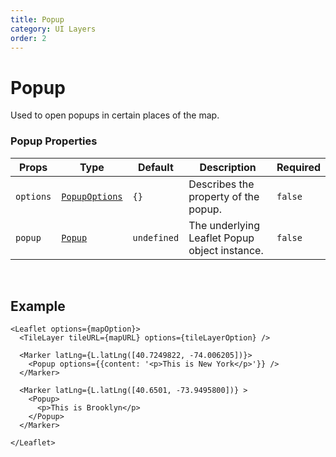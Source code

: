 ```yaml
---
title: Popup
category: UI Layers
order: 2
---
```


<script>
  import PopupUsage from '/src/common/sample/popup/PopupUsage.svelte';
</script>

# Popup

Used to open popups in certain places of the map.

### Popup Properties

<div class='doc-table-container'>

| Props | Type | Default | Description | Required |
| --- | --- | --- | --- | --| 
| `options` | [`PopupOptions`](https://leafletjs.com/reference.html#popup) | `{}` | Describes the property of the popup. | `false` |
| `popup` | [`Popup`](https://leafletjs.com/reference.html#popup) | `undefined` | The underlying Leaflet Popup object instance. | `false` |
</div>

<br>

## Example

<div class='example'>
  <PopupUsage />

  ```svelte
  <Leaflet options={mapOption}>
    <TileLayer tileURL={mapURL} options={tileLayerOption} />

    <Marker latLng={L.latLng([40.7249822, -74.006205])}>
      <Popup options={{content: '<p>This is New York</p>'}} />
    </Marker>

    <Marker latLng={L.latLng([40.6501, -73.9495800])} >
      <Popup>
        <p>This is Brooklyn</p>
      </Popup>
    </Marker>

  </Leaflet>
  ```

</div>
